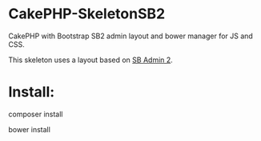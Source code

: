 # CakePHP-SkeletonSB2
CakePHP with Bootstrap SB2 admin layout and bower manager for JS and CSS.

This skeleton uses a layout based on <a href="http://startbootstrap.com/template-overviews/sb-admin-2/">SB Admin 2</a>.

# Install:

composer install

bower install
